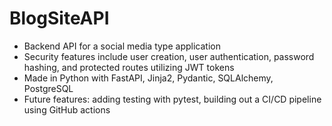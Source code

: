 # BlogSiteAPI
- Backend API for a social media type application
- Security features include user creation, user authentication, password hashing, and protected routes utilizing JWT tokens
- Made in Python with FastAPI, Jinja2, Pydantic, SQLAlchemy, PostgreSQL
- Future features: adding testing with pytest, building out a CI/CD pipeline using GitHub actions
